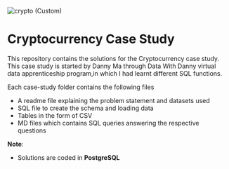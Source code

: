 
![crypto (Custom)](https://user-images.githubusercontent.com/120770473/235211571-e15b98e9-8454-4fe7-9b74-82cdf6ff8f21.jpg)
# Cryptocurrency Case Study


This repository contains the solutions for the Cryptocurrency case study. This case study is started by Danny Ma through Data With Danny virtual data apprenticeship program,in which I had learnt different SQL functions.

Each case-study folder contains the following files
- A readme file explaining the problem statement and datasets used
- SQL file to create the schema and loading data
- Tables in the form of CSV
- MD files which contains SQL queries answering the respective questions

**Note**: 
- Solutions are coded in **PostgreSQL**
